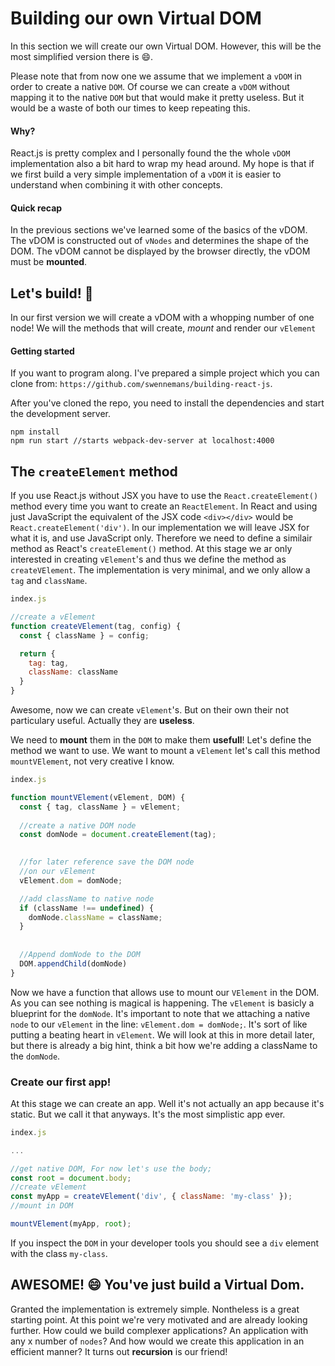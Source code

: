 # Building our own Virtual DOM

In this section we will create our own Virtual DOM. However, this will be the most 
simplified version there is :smile:. 

Please note that from now one we assume that we implement a `vDOM` in order to
create a native `DOM`. Of course we can create a `vDOM` without mapping it to the native `DOM`
but that would make it pretty useless. But it would be a waste of both our times to keep repeating
this. 

#### Why?

React.js is pretty complex and I personally found the the whole `vDOM` implementation
also a bit hard to wrap my head around. My hope is that if we first build a very simple
implementation of a `vDOM` it is easier to understand when combining it with other concepts. 

#### Quick recap

In the previous sections we've learned some of the basics of the vDOM. 
The vDOM is constructed out of `vNodes` and determines the shape of the DOM. The vDOM cannot be displayed by the browser directly, the vDOM must be **mounted**. 

## Let's build! :rocket:

In our first version we will create a vDOM with a whopping number of one node! 
We will the methods that will create, *mount* and render our `vElement`

#### Getting started
If you want to program along. I've prepared a simple project which 
you can clone from: `https://github.com/swennemans/building-react-js`. 

After you've cloned the repo, you need to install the dependencies
and start the development server. 

```
npm install
npm run start //starts webpack-dev-server at localhost:4000
```

## The `createElement` method

If you use React.js without JSX you have to use the `React.createElement()` method every time 
you want to create an `ReactElement`. 
In React and using just JavaScript the equivalent of the JSX code `<div></div>` would be 
`React.createElement('div')`. In our implementation we will leave JSX for what it is,
and use JavaScript only. Therefore we need to define a similair method as React's `createElement()` 
method. At this stage we ar only interested in creating `vElement`'s and thus 
we define the method as `createVElement`.  The implementation is very minimal, 
and we only allow a `tag` and `className`. 

```javascript
index.js

//create a vElement
function createVElement(tag, config) {
  const { className } = config;

  return {
    tag: tag,
    className: className
  }
}
```
 
Awesome, now we can create `vElement`'s. But on their own their not particulary useful.
Actually they are **useless**. 

We need to **mount** them in the `DOM` to make them **usefull**! Let's define the method we want to use. We want to mount a `vElement` 
let's call this method `mountVElement`, not very creative I know.  

```javascript
index.js

function mountVElement(vElement, DOM) {
  const { tag, className } = vElement;
  
  //create a native DOM node
  const domNode = document.createElement(tag);

  
  //for later reference save the DOM node
  //on our vElement
  vElement.dom = domNode;

  //add className to native node
  if (className !== undefined) {
    domNode.className = className;
  }
  
  
  //Append domNode to the DOM
  DOM.appendChild(domNode)
}
```
 
Now we have a function that allows use to mount our `VElement` in the DOM. 
As you can see nothing is magical is happening. The `vElement` is basicly a 
blueprint for the `domNode`. It's important to note that we attaching a native
`node` to our `vElement` in the line: `vElement.dom = domNode;`. It's sort of like
putting a beating heart in `vElement`. We will look at this in more detail later, but there
is already a big hint, think a bit how we're adding a className to the `domNode`.

 
 
### Create our first app!

At this stage we can create an app. Well it's not actually an app because it's static. But we
call it that anyways. It's the most simplistic app ever. 

```javascript
index.js

...

//get native DOM, For now let's use the body;
const root = document.body;
//create vElement
const myApp = createVElement('div', { className: 'my-class' });
//mount in DOM

mountVElement(myApp, root);

```
If you inspect the `DOM` in your developer tools you should see a `div` element with the class `my-class`. 

## AWESOME! :smile: You've just build a Virtual Dom. 

Granted the implementation is extremely simple. Nontheless is a great starting point. At this point
we're very motivated and are already looking further. How could we build complexer applications? An application
with any x number of `nodes`? And how would we create this application in an efficient manner? It turns out
**recursion** is our friend!

